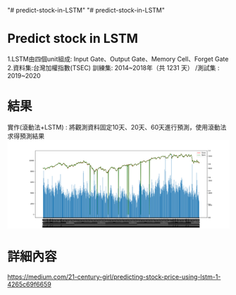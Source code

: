 "# predict-stock-in-LSTM" 
"# predict-stock-in-LSTM" 
# Predict stock in LSTM
1.LSTM由四個unit組成: Input Gate、Output Gate、Memory Cell、Forget Gate
2.資料集:台灣加權指數(TSEC)
  訓練集: 2014~2018年（共 1231 天） /測試集 : 2019~2020

# 結果
實作(滾動法+LSTM) : 將觀測資料固定10天、20天、60天進行預測，使用滾動法求得預測結果
![image](https://github.com/noopy523/predict-stock-in-LSTM/blob/main/TSMC_year.png)

# 詳細內容
https://medium.com/21-century-girl/predicting-stock-price-using-lstm-1-4265c69f6659
